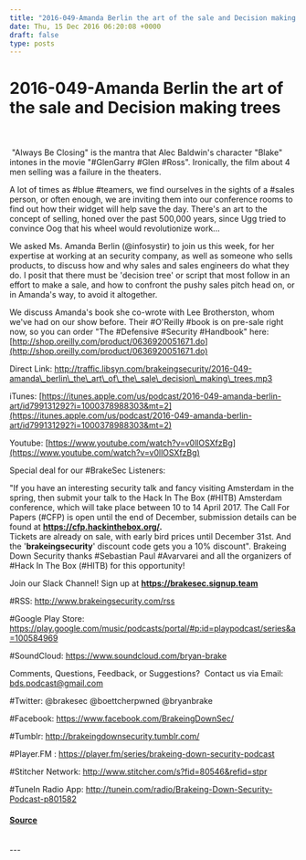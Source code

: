 ```yaml
---
title: "2016-049-Amanda Berlin the art of the sale and Decision making trees"
date: Thu, 15 Dec 2016 06:20:08 +0000
draft: false
type: posts
---
```

# 2016-049-Amanda Berlin the art of the sale and Decision making trees

<br/>

<br/>
 "Always Be Closing" is the mantra that Alec Baldwin's character "Blake" intones in the movie "#GlenGarry #Glen #Ross". Ironically, the film about 4 men selling was a failure in the theaters.

A lot of times as #blue #teamers, we find ourselves in the sights of a #sales person, or often enough, we are inviting them into our conference rooms to find out how their widget will help save the day. There's an art to the concept of selling, honed over the past 500,000 years, since Ugg tried to convince Oog that his wheel would revolutionize work...

We asked Ms. Amanda Berlin (@infosystir) to join us this week, for her expertise at working at an security company, as well as someone who sells products, to discuss how and why sales and sales engineers do what they do. I posit that there must be 'decision tree' or script that most follow in an effort to make a sale, and how to confront the pushy sales pitch head on, or in Amanda's way, to avoid it altogether.

We discuss Amanda's book she co-wrote with Lee Brotherston, whom we've had on our show before. Their #O'Reilly #book is on pre-sale right now, so you can order "The #Defensive #Security #Handbook" here: [http://shop.oreilly.com/product/0636920051671.do](http://shop.oreilly.com/product/0636920051671.do)

Direct Link: http://traffic.libsyn.com/brakeingsecurity/2016-049-amanda\_berlin\_the\_art\_of\_the\_sale\_decision\_making\_trees.mp3

iTunes: [https://itunes.apple.com/us/podcast/2016-049-amanda-berlin-art/id799131292?i=1000378988303&mt=2](https://itunes.apple.com/us/podcast/2016-049-amanda-berlin-art/id799131292?i=1000378988303&mt=2)

Youtube: [https://www.youtube.com/watch?v=v0llOSXfzBg](https://www.youtube.com/watch?v=v0llOSXfzBg)

Special deal for our #BrakeSec Listeners:  
  
"If you have an interesting security talk and fancy visiting Amsterdam in the spring, then submit your talk to the Hack In The Box (#HITB) Amsterdam conference, which will take place between 10 to 14 April 2017. The Call For Papers (#CFP) is open until the end of December, submission details can be found at **https://cfp.hackinthebox.org/.**  
Tickets are already on sale, with early bird prices until December 31st. And the '**brakeingsecurity**' discount code gets you a 10% discount". Brakeing Down Security thanks #Sebastian Paul #Avarvarei and all the organizers of #Hack In The Box (#HITB) for this opportunity!

  
Join our Slack Channel! Sign up at **https://brakesec.signup.team**  
  
#RSS: http://www.brakeingsecurity.com/rss  
  
#Google Play Store: https://play.google.com/music/podcasts/portal/#p:id=playpodcast/series&a=100584969  
  
#SoundCloud: https://www.soundcloud.com/bryan-brake  
  
Comments, Questions, Feedback, or Suggestions?  Contact us via Email: bds.podcast@gmail.com  
  
#Twitter: @brakesec @boettcherpwned @bryanbrake  
  
#Facebook: https://www.facebook.com/BrakeingDownSec/  
  
#Tumblr: http://brakeingdownsecurity.tumblr.com/  
  
#Player.FM : https://player.fm/series/brakeing-down-security-podcast  
  
#Stitcher Network: http://www.stitcher.com/s?fid=80546&refid=stpr  
  
#TuneIn Radio App: http://tunein.com/radio/Brakeing-Down-Security-Podcast-p801582

#### [Source](http://brakeingsecurity.com/2016-049-amanda-berlin-the-art-of-the-sale-and-decision-making-trees)

<br/>
---

